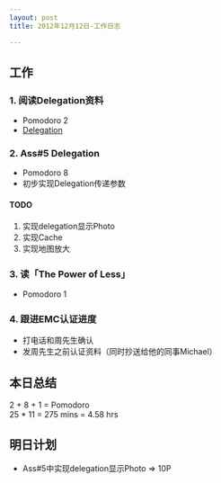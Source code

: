 ```yaml
---
layout: post
title: 2012年12月12日-工作日志  

---
```


  
## 工作

### 1. 阅读Delegation资料    
-  Pomodoro 2   
-  [Delegation](http://imyk.net/2012/12/12/delegation/)  

### 2. Ass#5 Delegation 
-  Pomodoro 8  
-  初步实现Delegation传递参数  
  
#### TODO  
1. 实现delegation显示Photo  
2. 实现Cache  
3. 实现地图放大   

### 3. 读「The Power of Less」 
-  Pomodoro 1   
  
### 4. 跟进EMC认证进度  
-  打电话和周先生确认  
-  发周先生之前认证资料（同时抄送给他的同事Michael）    
  
## 本日总结    

2 + 8 + 1 =  Pomodoro    
25 * 11 = 275 mins = 4.58 hrs  
  
## 明日计划    
  
- Ass#5中实现delegation显示Photo => 10P